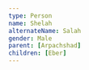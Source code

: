 ```yaml
---
type: Person
name: Shelah
alternateName: Salah
gender: Male
parent: [Arpachshad]
children: [Eber]
---
```

